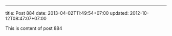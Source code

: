 ---
title: Post 884
date: 2013-04-02T11:49:54+07:00
updated: 2012-10-12T08:47:07+07:00

This is content of post 884